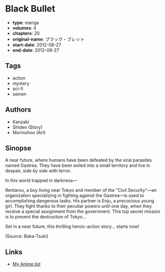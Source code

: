 # Black Bullet

-   **type**: manga
-   **volumes**: 4
-   **chapters**: 20
-   **original-name**: ブラック・ブレット
-   **start-date**: 2012-08-27
-   **end-date**: 2012-08-27

## Tags

-   action
-   mystery
-   sci-fi
-   seinen

## Authors

-   Kanzaki
-   Shiden (Story)
-   Morinohon (Art)

## Sinopse

A near future, where humans have been defeated by the viral parasites named Gastrea. They have been exiled into a small territory and live in despair, side by side with terror.

In this world trapped in darkness—

Rentarou, a boy living near Tokyo and member of the "Civil Security"—an organization specializing in fighting against the Gastrea—is used to accomplishing dangerous tasks. His partner is Enju, a precocious young girl. They fight thanks to their peculiar powers until one day, when they receive a special assignment from the government. This top secret mission is to prevent the destruction of Tokyo...

Set in a near future, this thrilling heroic-action story... starts now!

(Source: Baka-Tsuki)

## Links

-   [My Anime list](https://myanimelist.net/manga/45559/Black_Bullet)
